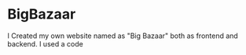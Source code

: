 # BigBazaar
I Created my own website named as "Big Bazaar" both as frontend and backend. I used a code 
